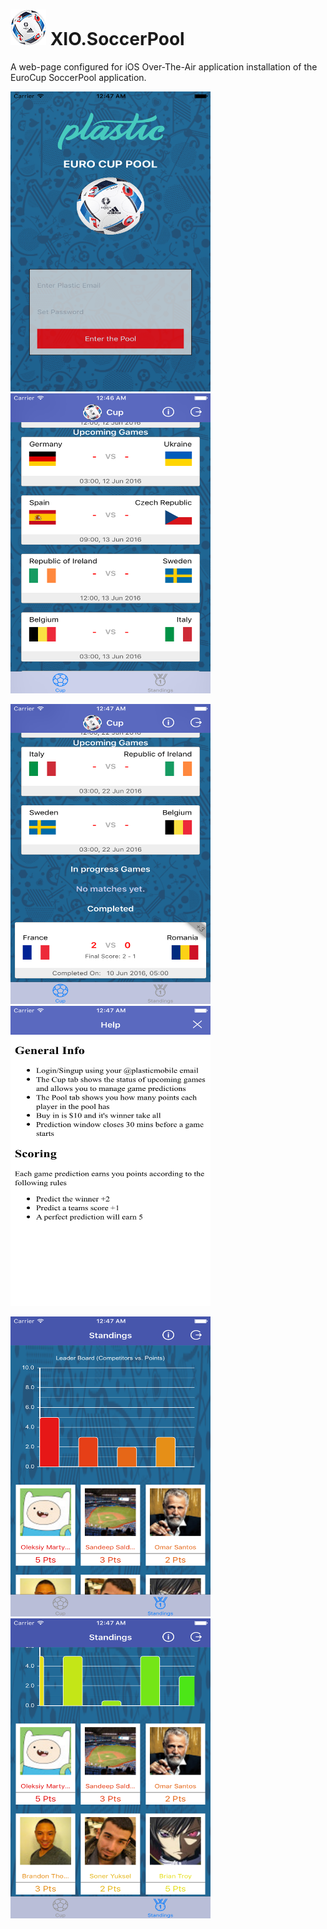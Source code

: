 # ![Alt text](/install/small.png?raw=true "small.png") XIO.SoccerPool

A web-page configured for iOS Over-The-Air application installation of the EuroCup SoccerPool application.

<img src="/screenshots/Login.png" width="320" height="480" alt="Login.png" /> <img src="/screenshots/Standings.png" width="320" height="480" alt="Standings.png" />

<img src="/screenshots/Standings-Completed.png" width="320" height="480" alt="Standings-Completed.png" /> <img src="/screenshots/Help.png" width="320" height="480" alt="Help.png" />

<img src="/screenshots/Graph.png" width="320" height="480" alt="Graph.png" /> <img src="/screenshots/Graph-More.png" width="320" height="480" alt="Graph-More.png" />
